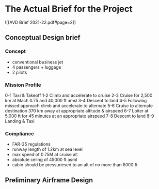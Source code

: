 # The Actual Brief for the Project

![[AVD Brief 2021-22.pdf#page=2]]

## Conceptual Design brief

### Concept

- conventional business jet
- 4 passengers + luggage
- 2 pilots

### Mission Profile

0-1 Taxi & Takeoff
1-2 Climb and accelerate to cruise 
2-3 Cruise for 2,500 km at Mach 0.75 and 40,000 ft amsl 
3-4 Descent to land 
4-5 Following missed approach climb and accelerate to alternate 
5-6 Cruise to alternate destination 370 km away at appropriate altitude & airspeed 
6-7 Loiter at 5,000 ft for 45 minutes at an appropriate airspeed 
7-8 Descent to land 
8-9 Landing & Taxi

### Compliance
- FAR-25 regulations
- runway length of 1.2km at sea level
- max speed of 0.75M at cruise alt
- absolute celing of 45000 ft asml
- cabin should be pressuriesed to an alt of no more than 8000 ft

## Preliminary Airframe Design



